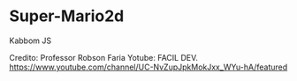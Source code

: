# Super-Mario2d
Kabbom JS

Credito: Professor Robson Faria
Yotube: FACIL DEV.
https://www.youtube.com/channel/UC-NvZupJpkMokJxx_WYu-hA/featured
